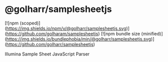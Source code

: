 # @golharr/samplesheetjs

[![npm (scoped)]
(https://img.shields.io/npm/v/@golharr/samplesheetjs.svg)]
(https://github.com/golharam/samplesheetjs)
[![npm bundle size (minified)]
(https://img.shields.io/bundlephobia/min/@golharr/samplesheetjs.svg)]
(https://github.com/golharr/samplesheetjs)

Illumina Sample Sheet JavaScript Parser
